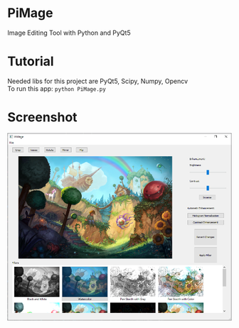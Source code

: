 # PiMage

Image Editing Tool with Python and PyQt5

# Tutorial

Needed libs for this project are PyQt5, Scipy, Numpy, Opencv <br>
To run this app:
``
python PiMage.py
``

# Screenshot

![PiMage](./GUI/gui.png)
